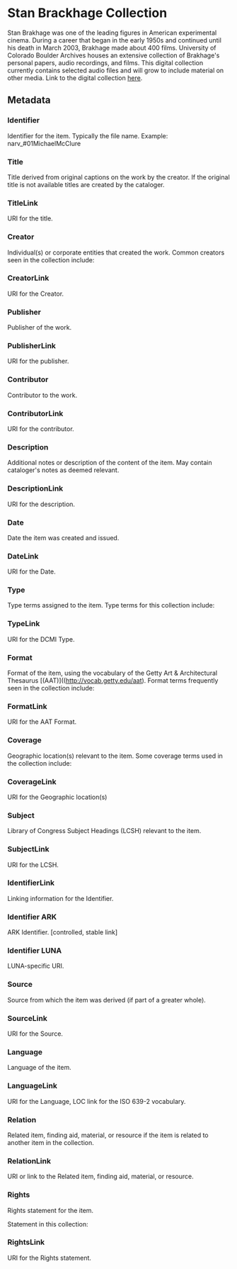 # Stan Brackhage Collection
Stan Brakhage was one of the leading figures in American experimental cinema. During a career that began in the early 1950s and continued until his death in March 2003, Brakhage made about 400 films. University of Colorado Boulder Archives houses an extensive collection of Brakhage's personal papers, audio recordings, and films. This digital collection currently contains selected audio files and will grow to include material on other media. 
Link to the digital collection [here](https://doi.org/10.25810/hmxf-g156).
## Metadata
### Identifier
Identifier for the item. Typically the file name. Example: narv_#01MichaelMcClure
### Title
Title derived from original captions on the work by the creator. If the original title is not available titles are created by the cataloger.
###	TitleLink
URI for the title. 
### Creator
Individual(s) or corporate entities that created the work. Common creators seen in the collection include:
### CreatorLink
URI for the Creator. 
### Publisher
Publisher of the work.
### PublisherLink
URI for the publisher.
### Contributor
Contributor to the work. 
### ContributorLink
URI for the contributor.
### Description
Additional notes or description of the content of the item. May contain cataloger's notes as deemed relevant.
### DescriptionLink
URI for the description.
### Date
Date the item was created and issued.
### DateLink
URI for the Date.
### Type
Type terms assigned to the item. Type terms for this collection include:
### TypeLink
URI for the DCMI Type.
### Format
Format of the item, using the vocabulary of the Getty Art & Architectural Thesaurus [(AAT)]((http://vocab.getty.edu/aat). Format terms frequently seen in the collection include: 
### FormatLink
URI for the AAT Format.
### Coverage
Geographic location(s) relevant to the item. Some coverage terms used in the collection include: 
### CoverageLink
URI for the Geographic location(s)
### Subject
Library of Congress Subject Headings (LCSH) relevant to the item.
### SubjectLink
URI for the LCSH.
### IdentifierLink
Linking information for the Identifier.
### Identifier ARK
ARK Identifier. [controlled, stable link]
### Identifier LUNA
LUNA-specific URI.
### Source
Source from which the item was derived (if part of a greater whole).
### SourceLink
URI for the Source.
### Language
Language of the item.
### LanguageLink
URI for the Language, LOC link for the ISO 639-2 vocabulary.
### Relation
Related item, finding aid, material, or resource if the item is related to another item in the collection.
### RelationLink
URI or link to the Related item, finding aid, material, or resource.
### Rights
Rights statement for the item.

Statement in this collection:
### RightsLink
URI for the Rights statement.
